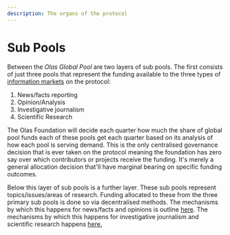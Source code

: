 ```yaml
---
description: The organs of the protocol
---
```


# Sub Pools

Between the _Olas Global Pool_ are two layers of sub pools. The first consists of just three pools that represent the funding available to the three types of [information markets](../introduction/information-markets-overview.md) on the protocol:

1. News/facts reporting&#x20;
2. Opinion/Analysis&#x20;
3. Investigative journalism&#x20;
4. Scientific Research

The Olas Foundation will decide each quarter how much the share of global pool funds each of these pools get each quarter based on its analysis of how each pool is serving demand. This is the only centralised governance decision that is ever taken on the protocol meaning the foundation has zero say over which contributors or projects receive the funding. It's merely a general allocation decision that'll have marginal bearing on specific funding outcomes.&#x20;

Below this layer of sub pools is a further layer. These sub pools represent topics/issues/areas of research. Funding allocated to these from the three primary sub pools is done so via decentralised methods. The mechanisms by which this happens for news/facts and opinions is outline [here](news-and-opinion-funding-mechanisms/subsidy-allocation-mechanism.md).  The mechanisms by which this happens for investigative journalism and scientific research happens [here.](investigative-journalism-and-scientific-research-funding-mechanisms/)&#x20;

